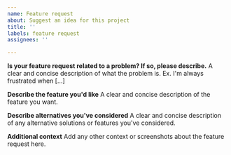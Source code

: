 ```yaml
---
name: Feature request
about: Suggest an idea for this project
title: ''
labels: feature request
assignees: ''

---
```


**Is your feature request related to a problem? If so, please describe.**
A clear and concise description of what the problem is. Ex. I'm always frustrated when [...]

**Describe the feature you'd like**
A clear and concise description of the feature you want.

**Describe alternatives you've considered**
A clear and concise description of any alternative solutions or features you've considered.

**Additional context**
Add any other context or screenshots about the feature request here.
